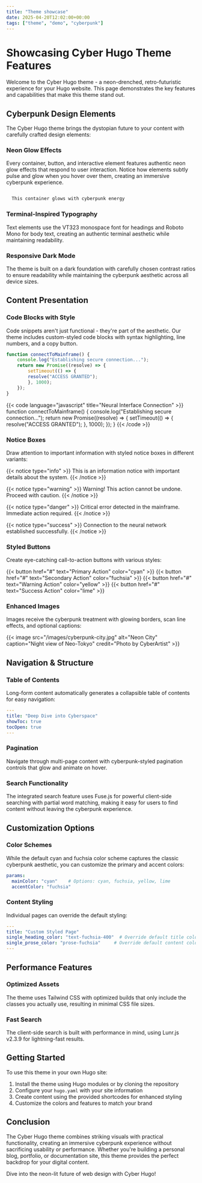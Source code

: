 ```yaml
---
title: "Theme showcase"
date: 2025-04-20T12:02:00+00:00
tags: ["theme", "demo", "cyberpunk"]
---
```


# Showcasing Cyber Hugo Theme Features

Welcome to the Cyber Hugo theme - a neon-drenched, retro-futuristic experience for your Hugo website. This page demonstrates the key features and capabilities that make this theme stand out.

## Cyberpunk Design Elements

The Cyber Hugo theme brings the dystopian future to your content with carefully crafted design elements:

### Neon Glow Effects

Every container, button, and interactive element features authentic neon glow effects that respond to user interaction. Notice how elements subtly pulse and glow when you hover over them, creating an immersive cyberpunk experience.

```html

  This container glows with cyberpunk energy

```

### Terminal-Inspired Typography

Text elements use the VT323 monospace font for headings and Roboto Mono for body text, creating an authentic terminal aesthetic while maintaining readability.

### Responsive Dark Mode

The theme is built on a dark foundation with carefully chosen contrast ratios to ensure readability while maintaining the cyberpunk aesthetic across all device sizes.

## Content Presentation

### Code Blocks with Style

Code snippets aren't just functional - they're part of the aesthetic. Our theme includes custom-styled code blocks with syntax highlighting, line numbers, and a copy button.

```javascript
function connectToMainframe() {
    console.log("Establishing secure connection...");
    return new Promise((resolve) => {
        setTimeout(() => {
        resolve("ACCESS GRANTED");
        }, 1000);
    });
}
```

{{< code language="javascript" title="Neural Interface Connection" >}}
function connectToMainframe() {
    console.log("Establishing secure connection...");
    return new Promise((resolve) => {
        setTimeout(() => {
        resolve("ACCESS GRANTED");
        }, 1000);
    });
}
{{< /code >}}

### Notice Boxes

Draw attention to important information with styled notice boxes in different variants:

{{< notice type="info" >}}
This is an information notice with important details about the system.
{{< /notice >}}

{{< notice type="warning" >}}
Warning! This action cannot be undone. Proceed with caution.
{{< /notice >}}

{{< notice type="danger" >}}
Critical error detected in the mainframe. Immediate action required.
{{< /notice >}}

{{< notice type="success" >}}
Connection to the neural network established successfully.
{{< /notice >}}

### Styled Buttons

Create eye-catching call-to-action buttons with various styles:

{{< button href="#" text="Primary Action" color="cyan" >}}
{{< button href="#" text="Secondary Action" color="fuchsia" >}}
{{< button href="#" text="Warning Action" color="yellow" >}}
{{< button href="#" text="Success Action" color="lime" >}}

### Enhanced Images

Images receive the cyberpunk treatment with glowing borders, scan line effects, and optional captions:

{{< image src="/images/cyberpunk-city.jpg" alt="Neon City" caption="Night view of Neo-Tokyo" credit="Photo by CyberArtist" >}}

## Navigation & Structure

### Table of Contents

Long-form content automatically generates a collapsible table of contents for easy navigation:

```yaml
---
title: "Deep Dive into Cyberspace"
showToc: true
tocOpen: true
---
```

### Pagination

Navigate through multi-page content with cyberpunk-styled pagination controls that glow and animate on hover.

### Search Functionality

The integrated search feature uses Fuse.js for powerful client-side searching with partial word matching, making it easy for users to find content without leaving the cyberpunk experience.

## Customization Options

### Color Schemes

While the default cyan and fuchsia color scheme captures the classic cyberpunk aesthetic, you can customize the primary and accent colors:

```yaml
params:
  mainColor: "cyan"    # Options: cyan, fuchsia, yellow, lime
  accentColor: "fuchsia"
```

### Content Styling

Individual pages can override the default styling:

```yaml
---
title: "Custom Styled Page"
single_heading_color: "text-fuchsia-400"  # Override default title color
single_prose_color: "prose-fuchsia"     # Override default content color
---
```

## Performance Features

### Optimized Assets

The theme uses Tailwind CSS with optimized builds that only include the classes you actually use, resulting in minimal CSS file sizes.

### Fast Search

The client-side search is built with performance in mind, using Lunr.js v2.3.9 for lightning-fast results.

## Getting Started

To use this theme in your own Hugo site:

1. Install the theme using Hugo modules or by cloning the repository
2. Configure your `hugo.yaml` with your site information
3. Create content using the provided shortcodes for enhanced styling
4. Customize the colors and features to match your brand

## Conclusion

The Cyber Hugo theme combines striking visuals with practical functionality, creating an immersive cyberpunk experience without sacrificing usability or performance. Whether you're building a personal blog, portfolio, or documentation site, this theme provides the perfect backdrop for your digital content.

Dive into the neon-lit future of web design with Cyber Hugo!